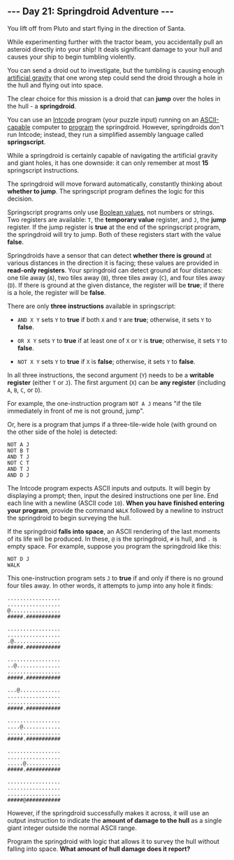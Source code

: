 ## --- Day 21: Springdroid Adventure ---
You lift off from Pluto and start flying in the direction of Santa.
 
While experimenting further with the tractor beam, you accidentally pull an asteroid directly into your ship! It deals significant damage to your hull and causes your ship to begin tumbling violently.
 
You can send a droid out to investigate, but the tumbling is causing enough [artificial gravity](https://en.wikipedia.org/wiki/Artificial_gravity) that one wrong step could send the droid through a hole in the hull and flying out into space.
 
The clear choice for this mission is a droid<!--- I picture the Bouncy enemy from Kirby games. --> that can **jump** over the holes in the hull - a **springdroid**.
 
You can use an [Intcode](9) program (your puzzle input) running on an [ASCII-capable](17) computer to [program](https://en.wikipedia.org/wiki/Programmable_read-only_memory) the springdroid. However, springdroids don't run Intcode; instead, they run a simplified assembly language called **springscript**.
 
While a springdroid is certainly capable of navigating the artificial gravity and giant holes, it has one downside: it can only remember at most **15** springscript instructions.
 
The springdroid will move forward automatically, constantly thinking about **whether to jump**. The springscript program defines the logic for this decision.
 
Springscript programs only use [Boolean values](https://en.wikipedia.org/wiki/Boolean_data_type), not numbers or strings. Two registers are available: `T`, the **temporary value** register, and `J`, the **jump** register. If the jump register is **true** at the end of the springscript program, the springdroid will try to jump. Both of these registers start with the value **false**.
 
Springdroids have a sensor that can detect **whether there is ground** at various distances in the direction it is facing; these values are provided in **read-only registers**. Your springdroid can detect ground at four distances: one tile away (`A`), two tiles away (`B`), three tiles away (`C`), and four tiles away (`D`). If there is ground at the given distance, the register will be **true**; if there is a hole, the register will be **false**.
 
There are only **three instructions** available in springscript:
 
 
- `AND X Y` sets `Y` to **true** if both `X` and `Y` are **true**; otherwise, it sets `Y` to **false**.
 
- `OR X Y` sets `Y` to **true** if at least one of `X` or `Y` is **true**; otherwise, it sets `Y` to **false**.
 
- `NOT X Y` sets `Y` to **true** if `X` is **false**; otherwise, it sets `Y` to **false**.
 
 
In all three instructions, the second argument (`Y`) needs to be a **writable register** (either `T` or `J`). The first argument (`X`) can be **any register** (including `A`, `B`, `C`, or `D`).
 
For example, the one-instruction program `NOT A J` means "if the tile immediately in front of me is not ground, jump".
 
Or, here is a program that jumps if a three-tile-wide hole (with ground on the other side of the hole) is detected:
 

```
NOT A J
NOT B T
AND T J
NOT C T
AND T J
AND D J
```

 
The Intcode program expects ASCII inputs and outputs. It will begin by displaying a prompt; then, input the desired instructions one per line. End each line with a newline (ASCII code `10`). **When you have finished entering your program**, provide the command `WALK` followed by a newline to instruct the springdroid to begin surveying the hull.
 
If the springdroid **falls into space**, an ASCII rendering of the last moments of its life will be produced. In these, `@` is the springdroid, `#` is hull, and `.` is empty space. For example, suppose you program the springdroid like this: 

```
NOT D J
WALK
```

 
This one-instruction program sets `J` to **true** if and only if there is no ground four tiles away. In other words, it attempts to jump into any hole it finds:
 

```
.................
.................
@................
#####.###########

.................
.................
.@...............
#####.###########

.................
..@..............
.................
#####.###########

...@.............
.................
.................
#####.###########

.................
....@............
.................
#####.###########

.................
.................
.....@...........
#####.###########

.................
.................
.................
#####@###########
```

 
However, if the springdroid successfully makes it across, it will use an output instruction to indicate the **amount of damage to the hull** as a single giant integer outside the normal ASCII range.
 
Program the springdroid with logic that allows it to survey the hull without falling into space. **What amount of hull damage does it report?**
 